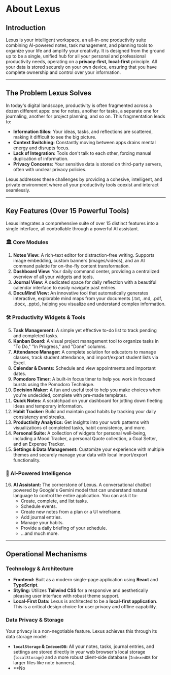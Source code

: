 # About Lexus

## Introduction

Lexus is your intelligent workspace, an all-in-one productivity suite combining AI-powered notes, task management, and planning tools to organize your life and amplify your creativity. It is designed from the ground up to be a single, unified hub for all your personal and professional productivity needs, operating on a **privacy-first, local-first** principle. All your data is stored securely on your own device, ensuring that you have complete ownership and control over your information.

---

## The Problem Lexus Solves

In today's digital landscape, productivity is often fragmented across a dozen different apps: one for notes, another for tasks, a separate one for journaling, another for project planning, and so on. This fragmentation leads to:

-   **Information Silos:** Your ideas, tasks, and reflections are scattered, making it difficult to see the big picture.
-   **Context Switching:** Constantly moving between apps drains mental energy and disrupts focus.
-   **Lack of Integration:** Tools don't talk to each other, forcing manual duplication of information.
-   **Privacy Concerns:** Your sensitive data is stored on third-party servers, often with unclear privacy policies.

Lexus addresses these challenges by providing a cohesive, intelligent, and private environment where all your productivity tools coexist and interact seamlessly.

---

## Key Features (Over 15 Powerful Tools)

Lexus integrates a comprehensive suite of over 15 distinct features into a single interface, all controllable through a powerful AI assistant.

### 🏛️ Core Modules

1.  **Notes View:** A rich-text editor for distraction-free writing. Supports image embedding, custom banners (images/videos), and an AI command palette for on-the-fly content transformation.
2.  **Dashboard View:** Your daily command center, providing a centralized overview of all your widgets and tools.
3.  **Journal View:** A dedicated space for daily reflection with a beautiful calendar interface to easily navigate past entries.
4.  **DocuMind View:** An innovative tool that automatically generates interactive, explorable mind maps from your documents (.txt, .md, .pdf, .docx, .pptx), helping you visualize and understand complex information.

### 🛠️ Productivity Widgets & Tools

5.  **Task Management:** A simple yet effective to-do list to track pending and completed tasks.
6.  **Kanban Board:** A visual project management tool to organize tasks in "To Do," "In Progress," and "Done" columns.
7.  **Attendance Manager:** A complete solution for educators to manage classes, track student attendance, and import/export student lists via Excel.
8.  **Calendar & Events:** Schedule and view appointments and important dates.
9.  **Pomodoro Timer:** A built-in focus timer to help you work in focused bursts using the Pomodoro Technique.
10. **Decision Maker:** A fun and useful tool to help you make choices when you're undecided, complete with pre-made templates.
11. **Quick Notes:** A scratchpad on your dashboard for jotting down fleeting ideas and temporary information.
12. **Habit Tracker:** Build and maintain good habits by tracking your daily consistency and streaks.
13. **Productivity Analytics:** Get insights into your work patterns with visualizations of completed tasks, habit consistency, and more.
14. **Personal Suite:** A collection of widgets for personal well-being, including a Mood Tracker, a personal Quote collection, a Goal Setter, and an Expense Tracker.
15. **Settings & Data Management:** Customize your experience with multiple themes and securely manage your data with local import/export functionality.

### 🤖 AI-Powered Intelligence

16. **AI Assistant:** The cornerstone of Lexus. A conversational chatbot powered by Google's Gemini model that can understand natural language to control the entire application. You can ask it to:
    -   Create, complete, and list tasks.
    -   Schedule events.
    -   Create new notes from a plan or a UI wireframe.
    -   Add journal entries.
    -   Manage your habits.
    -   Provide a daily briefing of your schedule.
    -   ...and much more.

---

## Operational Mechanisms

### Technology & Architecture

-   **Frontend:** Built as a modern single-page application using **React** and **TypeScript**.
-   **Styling:** Utilizes **Tailwind CSS** for a responsive and aesthetically pleasing user interface with robust theme support.
-   **Local-First Data:** Lexus is architected to be a **local-first application**. This is a critical design choice for user privacy and offline capability.

### Data Privacy & Storage

Your privacy is a non-negotiable feature. Lexus achieves this through its data storage model:

-   **`localStorage` & `IndexedDB`:** All your notes, tasks, journal entries, and settings are stored directly in your web browser's local storage (`localStorage`) and a more robust client-side database (`IndexedDB` for larger files like note banners).
-   **No